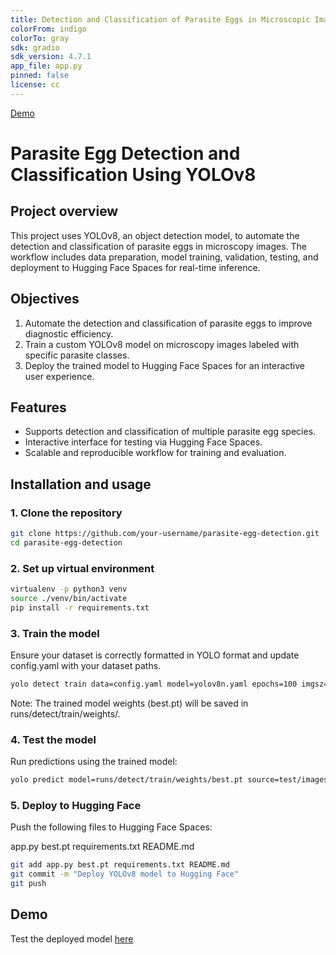 ```yaml
---
title: Detection and Classification of Parasite Eggs in Microscopic Images with YOLOv8 
colorFrom: indigo
colorTo: gray
sdk: gradio
sdk_version: 4.7.1
app_file: app.py
pinned: false
license: cc
---
```

[Demo](https://huggingface.co/spaces/paoyingheng/parasite-egg-detection-classification)


# Parasite Egg Detection and Classification Using YOLOv8

## Project overview
This project uses YOLOv8, an object detection model, to automate the detection and classification of parasite eggs in microscopy images. The workflow includes data preparation, model training, validation, testing, and deployment to Hugging Face Spaces for real-time inference.

## Objectives
1. Automate the detection and classification of parasite eggs to improve diagnostic efficiency.
2. Train a custom YOLOv8 model on microscopy images labeled with specific parasite classes.
3. Deploy the trained model to Hugging Face Spaces for an interactive user experience.

## Features
- Supports detection and classification of multiple parasite egg species.
- Interactive interface for testing via Hugging Face Spaces.
- Scalable and reproducible workflow for training and evaluation.


## Installation and usage

### 1. Clone the repository

```bash
git clone https://github.com/your-username/parasite-egg-detection.git
cd parasite-egg-detection
```

### 2. Set up virtual environment
```bash
virtualenv -p python3 venv
source ./venv/bin/activate
pip install -r requirements.txt
```

### 3. Train the model
Ensure your dataset is correctly formatted in YOLO format and update config.yaml with your dataset paths.

```bash
yolo detect train data=config.yaml model=yolov8n.yaml epochs=100 imgsz=640
```

Note: The trained model weights (best.pt) will be saved in runs/detect/train/weights/.

### 4. Test the model
Run predictions using the trained model:

```bash
yolo predict model=runs/detect/train/weights/best.pt source=test/images/testing.jpg save
```
### 5. Deploy to Hugging Face
Push the following files to Hugging Face Spaces:

app.py
best.pt
requirements.txt
README.md
```bash
git add app.py best.pt requirements.txt README.md
git commit -m "Deploy YOLOv8 model to Hugging Face"
git push
```

## Demo
Test the deployed model [here](https://huggingface.co/spaces/paoyingheng/parasite-egg-detection-classification) 

